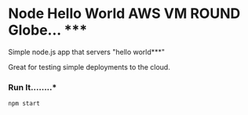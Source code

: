# Node Hello World AWS VM ROUND Globe... ***

Simple node.js app that servers "hello world***"

Great for testing simple deployments to the cloud.

### Run It........*

`npm start`
